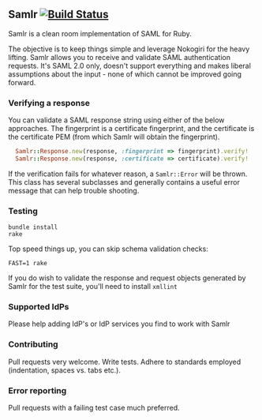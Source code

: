 ## Samlr [![Build Status](https://secure.travis-ci.org/morten/samlr.png)](http://travis-ci.org/morten/samlr)

Samlr is a clean room implementation of SAML for Ruby.

The objective is to keep things simple and leverage Nokogiri for the heavy lifting. Samlr allows you to receive and validate SAML authentication requests. It's SAML 2.0 only, doesn't support everything and makes liberal assumptions about the input - none of which cannot be improved going forward.

### Verifying a response

You can validate a SAML response string using either of the below approaches. The fingerprint is a certificate fingerprint, and the certificate is the certificate PEM (from which Samlr will obtain the fingerprint).

```ruby
  Samlr::Response.new(response, :fingerprint => fingerprint).verify!
  Samlr::Response.new(response, :certificate => certificate).verify!
```

If the verification fails for whatever reason, a `Samlr::Error` will be thrown. This class has several subclasses and generally contains a useful error message that can help trouble shooting.

### Testing

```
bundle install
rake
```

Top speed things up, you can skip schema validation checks:

```
FAST=1 rake
```

If you do wish to validate the response and request objects generated by Samlr for the test suite, you'll need to install `xmllint`

### Supported IdPs

Please help adding IdP's or IdP services you find to work with Samlr

### Contributing

Pull requests very welcome. Write tests. Adhere to standards employed (indentation, spaces vs. tabs etc.).

### Error reporting

Pull requests with a failing test case much preferred.
